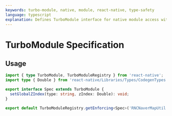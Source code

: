 ```yaml
---
keywords: turbo-module, native, module, react-native, type-safety
language: typescript
explanation: Defines TurboModule interface for native module access with type safety
---
```


# TurboModule Specification

## Usage

```typescript
import { type TurboModule, TurboModuleRegistry } from 'react-native';
import type { Double } from 'react-native/Libraries/Types/CodegenTypes';

export interface Spec extends TurboModule {
  setGlobalZIndex(type: string, zIndex: Double): void;
}

export default TurboModuleRegistry.getEnforcing<Spec>('RNCNaverMapUtil');
```